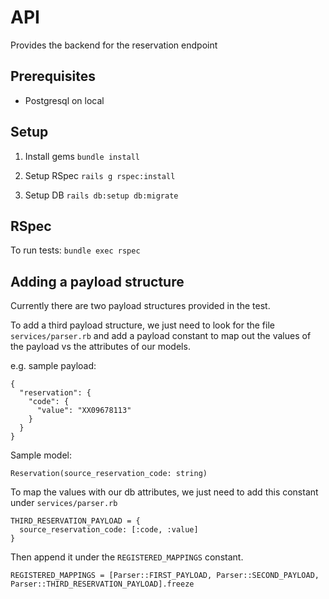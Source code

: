 # API

Provides the backend for the reservation endpoint

## 

## Prerequisites
- Postgresql on local

## Setup

1. Install gems `bundle install`

2. Setup RSpec `rails g rspec:install`

3. Setup DB `rails db:setup db:migrate`

## RSpec

To run tests: `bundle exec rspec` 

## Adding a payload structure

Currently there are two payload structures provided in the test.

To add a third payload structure, we just need to look for the file `services/parser.rb` and add a payload constant to map out the values of the payload vs the attributes of our models.

e.g. sample payload:
```
{
  "reservation": {
    "code": {
      "value": "XX09678113"
    }
  }
}
```

Sample model:
```
Reservation(source_reservation_code: string)
```

To map the values with our db attributes, we just need to add this constant under `services/parser.rb`
```
THIRD_RESERVATION_PAYLOAD = {
  source_reservation_code: [:code, :value]
}
```

Then append it under the `REGISTERED_MAPPINGS` constant.
```
REGISTERED_MAPPINGS = [Parser::FIRST_PAYLOAD, Parser::SECOND_PAYLOAD, Parser::THIRD_RESERVATION_PAYLOAD].freeze
```
